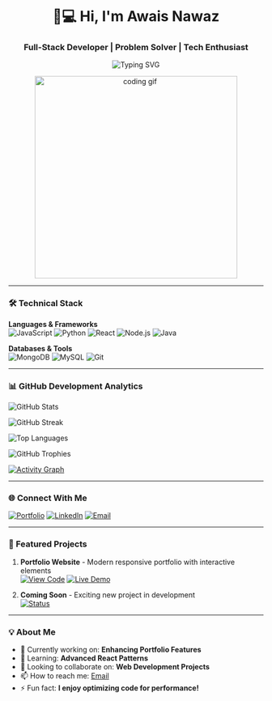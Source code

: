 <h1 align="center">👨💻 Hi, I'm Awais Nawaz</h1>
<h3 align="center">Full-Stack Developer | Problem Solver | Tech Enthusiast</h3>

<p align="center">
  <img src="https://readme-typing-svg.demolab.com?font=Fira+Code&size=25&duration=4000&pause=1000&color=00FF00&center=true&vCenter=true&width=435&lines= Information+Technology+Student;Open-Source+Contributor;Full-Stack+Developer;Continuous+Learner" alt="Typing SVG" />
</p>

<div align="center">
  <img src="https://media.tenor.com/OD5DxnyUaLgAAAAM/galaxy-brain.gif" width="400" alt="coding gif">
</div>

---

### 🛠️ Technical Stack

**Languages & Frameworks**  
![JavaScript](https://img.shields.io/badge/JavaScript-F7DF1E?style=for-the-badge&logo=javascript&logoColor=black)
![Python](https://img.shields.io/badge/Python-3776AB?style=for-the-badge&logo=python&logoColor=white)
![React](https://img.shields.io/badge/React-61DAFB?style=for-the-badge&logo=react&logoColor=black)
![Node.js](https://img.shields.io/badge/Node.js-339933?style=for-the-badge&logo=nodedotjs&logoColor=white)
![Java](https://img.shields.io/badge/Java-007396?style=for-the-badge&logo=openjdk&logoColor=white)

**Databases & Tools**  
![MongoDB](https://img.shields.io/badge/MongoDB-47A248?style=for-the-badge&logo=mongodb&logoColor=white)
![MySQL](https://img.shields.io/badge/MySQL-4479A1?style=for-the-badge&logo=mysql&logoColor=white)
![Git](https://img.shields.io/badge/Git-F05032?style=for-the-badge&logo=git&logoColor=white)

---

### 📊 GitHub Development Analytics

![GitHub Stats](https://github-readme-stats.vercel.app/api?username=M-Awais17&show_icons=true&theme=dark&hide_border=true&include_all_commits=true&count_private=true)

![GitHub Streak](https://github-readme-streak-stats.herokuapp.com/?user=M-Awais17&theme=dark&hide_border=true&date_format=j%20M%5B%20Y%5D)

![Top Languages](https://github-readme-stats.vercel.app/api/top-langs/?username=M-Awais17&layout=compact&theme=dark&hide_border=true)

![GitHub Trophies](https://github-profile-trophy.vercel.app/?username=M-Awais17&theme=darkhub&no-frame=true&margin-w=10)

[![Activity Graph](https://github-readme-activity-graph.vercel.app/graph?username=M-Awais17&theme=github-compact&hide_border=true&area=true)](https://github.com/M-Awais17)

---

### 🌐 Connect With Me

[![Portfolio](https://img.shields.io/badge/Portfolio-4285F4?style=for-the-badge&logo=google-chrome&logoColor=white)](https://m-awais17.github.io/awais.github.io/)
[![LinkedIn](https://img.shields.io/badge/LinkedIn-0A66C2?style=for-the-badge&logo=linkedin&logoColor=white)](https://www.linkedin.com/in/awais-nawaz-12b19b330)
[![Email](https://img.shields.io/badge/Email-D14836?style=for-the-badge&logo=gmail&logoColor=white)](mailto:mawais03415942806@gmail.com)

---

### 🚀 Featured Projects

1. **Portfolio Website** - Modern responsive portfolio with interactive elements  
   [![View Code](https://img.shields.io/badge/Code-000000?style=flat&logo=github)](https://m-awais17.github.io/awais.github.io/demo/demo.html)
   [![Live Demo](https://img.shields.io/badge/Demo-4285F4?style=flat&logo=google-chrome)](https://m-awais17.github.io/awais.github.io/demo/demo.html)

2. **Coming Soon** - Exciting new project in development  
   [![Status](https://img.shields.io/badge/Status-Working%20On%20It-orange?style=flat)](https://github.com/He-is-Awais)

---

### 💡 About Me

- 🔭 Currently working on: **Enhancing Portfolio Features**
- 🌱 Learning: **Advanced React Patterns**
- 👯 Looking to collaborate on: **Web Development Projects**
- 📫 How to reach me: [Email](mailto:mawais03415942806@gmail.com)
- ⚡ Fun fact: **I enjoy optimizing code for performance!**
